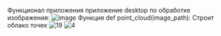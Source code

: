 Функционал приложения приложение desktop по обработке изображения:
![image](https://github.com/user-attachments/assets/bbbe6023-3531-4dbb-9962-d9fbe28e7334)
Функция
def point_cloud(image_path):
Строит облако точек
![19](https://github.com/user-attachments/assets/44decbc1-5fad-4387-aadb-6a866a7b0026) 
![4](https://github.com/user-attachments/assets/67dd1f37-cac0-49a9-a1c9-d5f2d7b4ead3)


